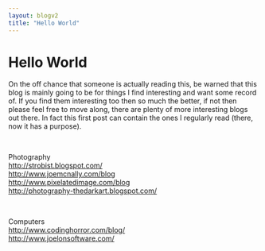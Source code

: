 ```yaml
---
layout: blogv2
title: "Hello World"
---
```


# Hello World
On the off chance that someone is actually reading this, be warned that this blog is mainly going to be for things I find interesting and want some record of. If you find them interesting too then so much the better, if not then please feel free to move along, there are plenty of more interesting blogs out there. In fact this first post can contain the ones I regularly read (there, now it has a purpose).

&nbsp;

Photography\
<http://strobist.blogspot.com/>\
<http://www.joemcnally.com/blog>\
<http://www.pixelatedimage.com/blog>\
<http://photography-thedarkart.blogspot.com/>

&nbsp;

Computers\
<http://www.codinghorror.com/blog/>\
<http://www.joelonsoftware.com/>

&nbsp;
<br/>
<br/>
<br/>
<br/>
<br/>
<br/>
<br/>
<br/>
<br/>
<br/>
<br/>
<br/>
<br/>
<br/>
<br/>
<br/>
<br/>
<br/>
